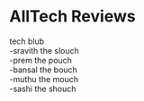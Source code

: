  # AllTech Reviews

tech blub  
-sravith the slouch  
-prem the pouch  
-bansal the bouch  
-muthu the mouch  
-sashi the shouch

